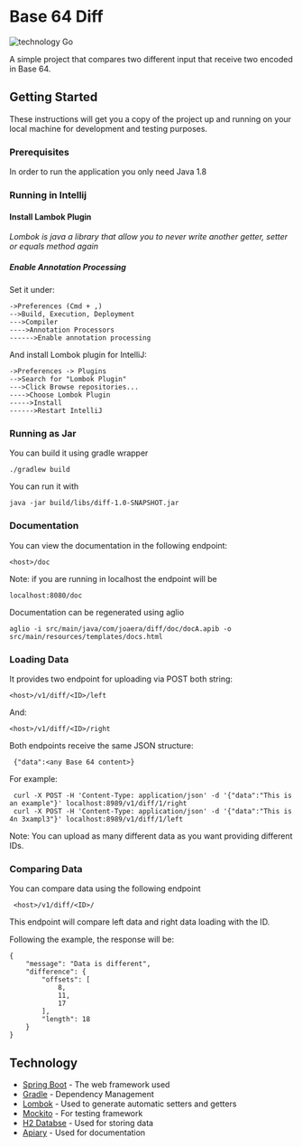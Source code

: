 # Base 64 Diff
![technology Go](https://img.shields.io/badge/Technology-spring--boot-blue.svg)

A simple project that compares two different input that receive two
encoded in Base 64.


## Getting Started

These instructions will get you a copy of the project up and running on your local machine for development and testing purposes.

### Prerequisites

In order to run the application you only need Java 1.8

### Running in Intellij

#### Install Lambok Plugin
*Lombok is java a library that allow you to never write another getter, setter or equals method again*

##### Enable Annotation Processing

Set it under: 
```
->Preferences (Cmd + ,)
-->Build, Execution, Deployment
--->Compiler
---->Annotation Processors
------>Enable annotation processing
```

And install Lombok plugin for IntelliJ:

```
->Preferences -> Plugins
-->Search for "Lombok Plugin"
--->Click Browse repositories...
---->Choose Lombok Plugin
----->Install
------>Restart IntelliJ
```

### Running as Jar
You can build it using gradle wrapper
    
    ./gradlew build
    
You can run it with

    java -jar build/libs/diff-1.0-SNAPSHOT.jar 

### Documentation
You can view the documentation in the following endpoint:

    <host>/doc

Note: if you are running in localhost the endpoint will be

    localhost:8080/doc

Documentation can be regenerated using aglio

    aglio -i src/main/java/com/joaera/diff/doc/docA.apib -o src/main/resources/templates/docs.html

### Loading Data

It provides two endpoint for uploading via POST both string:

    <host>/v1/diff/<ID>/left
    
And:

    <host>/v1/diff/<ID>/right

Both endpoints receive the same JSON structure:
     
     {"data":<any Base 64 content>}
 
 For example:
 
     curl -X POST -H 'Content-Type: application/json' -d '{"data":"This is an example"}' localhost:8989/v1/diff/1/right
     curl -X POST -H 'Content-Type: application/json' -d '{"data":"This is 4n 3xampl3"}' localhost:8989/v1/diff/1/left

Note: You can upload as many different data as you want providing different IDs.
 
 ### Comparing Data
 
 You can compare data using the following endpoint
 
     <host>/v1/diff/<ID>/
     
 This endpoint will compare left data and right data loading with the ID.
 
 Following the example, the response will be: 
 
    {
        "message": "Data is different",
        "difference": {
            "offsets": [
                8,
                11,
                17
            ],
            "length": 18
        }
    }
 
## Technology
* [Spring Boot](https://projects.spring.io/spring-boot/) - The web framework used
* [Gradle](http://www.gradle.org/) - Dependency Management
* [Lombok](https://projectlombok.org/) - Used to generate automatic setters and getters
* [Mockito](http://site.mockito.org/) - For testing framework
* [H2 Databse](https://projects.spring.io/spring-boot/) - Used for storing data
* [Apiary](https://apiary.io/) - Used for documentation


